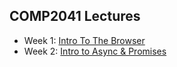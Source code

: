 ## COMP2041 Lectures

- Week 1: [Intro To The Browser](01-intro-to-the-browser)
- Week 2: [Intro to Async & Promises](02-intro-to-async)
